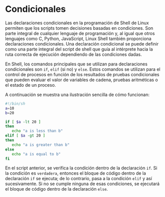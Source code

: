 # Condicionales

Las declaraciones condicionales en la programación de Shell de Linux permiten que los scripts tomen decisiones basadas en condiciones. Son parte integral de cualquier lenguaje de programación y, al igual que otros lenguajes como C, Python, JavaScript, Linux Shell también proporciona declaraciones condicionales. Una declaración condicional se puede definir como una parte integral del script de shell que guía al intérprete hacia la ruta correcta de ejecución dependiendo de las condiciones dadas.

En Shell, los comandos principales que se utilizan para declaraciones condicionales son `if`, `elif` (si no) y `else`. Estos comandos se utilizan para el control de procesos en función de los resultados de pruebas condicionales que pueden evaluar el valor de variables de cadena, pruebas aritméticas o el estado de un proceso.

A continuación se muestra una ilustración sencilla de cómo funcionan:

```bash
#!/bin/sh
a=10
b=20

if [ $a -lt 20 ]
then
   echo "a is less than b"
elif [ $a -gt 20 ]
then
   echo "a is greater than b"
else
   echo "a is equal to b"
fi
```

En el script anterior, se verifica la condición dentro de la declaración `if`. Si la condición es `verdadera`, entonces el bloque de código dentro de la declaración `if` se ejecuta; de lo contrario, pasa a la condición `elif` y así sucesivamente. Si no se cumple ninguna de esas condiciones, se ejecutará el bloque de código dentro de la declaración `else`.